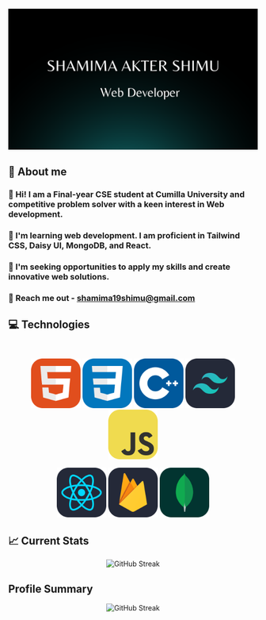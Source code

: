 <!-- -### Hi there 👋 -->
![](/cover.png "")

## 👩 About me

### 👋 Hi! I am a Final-year CSE student at Cumilla University and competitive problem solver with a keen interest in Web development. <br>
### 🌱 I'm learning web development. I am proficient in Tailwind CSS, Daisy UI, MongoDB, and React. <br>
### 🤔  I'm seeking opportunities to apply my skills and create innovative web solutions. <br>
###  📧 Reach me out - shamima19shimu@gmail.com

## 💻 Technologies
<br>
<p align="center">
<img width="100" height="100" src="/images/HTML.png"/>
<img width="100" height="100" src="/images/CSS.png"/>
<img width="100" height="100" src="/images/c++.png"/>
<img width="100" height="100" src="/images/TailwindCSS-Dark.png"/>
<img width="100" height="100" src="/images/JavaScript.png"/>
</p>
<p align="center">
<img width="100" height="100" src="/images/React-Dark.png"/>
<img width="100" height="100" src="/images/Firebase-Dark.png"/>
<img width="100" height="100" src="/images/MongoDB.png"/>
</p>

## 📈 Current Stats
<p align="center">
  <img width="80%" src="https://streak-stats.demolab.com?user=shimu-7&theme=onedark" alt="GitHub Streak" /> 
</p>

## Profile Summary

<p align="center">
<img src="http://github-profile-summary-cards.vercel.app/api/cards/profile-details?username=shimu-7&theme=aura_dark" alt="GitHub Streak" />

</p>


<!--
**shimu-7/shimu-7** is a ✨ _special_ ✨ repository because its `README.md` (this file) appears on your GitHub profile.

Here are some ideas to get you started:

- 🔭 I’m currently working on ...
- 🌱 I’m currently learning ...
- 👯 I’m looking to collaborate on ...
- 🤔 I’m looking for help with ...
- 💬 Ask me about ...
- 📫 How to reach me: ...
- 😄 Pronouns: ...
- ⚡ Fun fact: ...
-->
